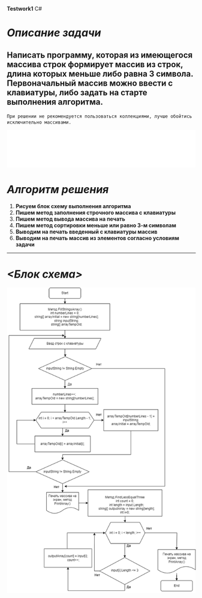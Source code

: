 **Testwork1** C#

# __*Описание задачи*__

 Написать программу, которая из имеющегося массива строк
формирует массив из строк, длина которых меньше либо
равна 3 символа. Первоначальный массив можно ввести
с клавиатуры, либо задать на старте выполнения алгоритма.
-------------------------------
    При решении не рекомендуется пользоваться коллекциями, лучше обойтись исключительно массивами.

![Examples](examples.png "Примеры")

# __*Алгоритм решения*__

1. __Рисуем блок схему выполнения алгоритма__
2. __Пишем метод заполнения строчного массива с клавиатуры__
3. __Пишем метод вывода массива на печать__
4. __Пишем метод сортировки меньше или равно 3-м символам__
5. __Выводим на печать введенный с клавиатуры массив__
6. __Выводим на печать массив из элементов согласно условиям задачи__
----------------------------

# __*<Блок схема>*__
![Testwork1](Testwork.png "Тестовая работа")